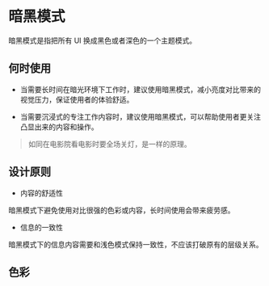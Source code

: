 # 暗黑模式

暗黑模式是指把所有 UI 换成黑色或者深色的一个主题模式。

## 何时使用

* 当需要长时间在暗光环境下工作时，建议使用暗黑模式，减小亮度对比带来的视觉压力，保证使用者的体验舒适。

* 当需要沉浸式的专注工作内容时，建议使用暗黑模式，可以帮助使用者更关注凸显出来的内容和操作。

> 如同在电影院看电影时要全场关灯，是一样的原理。

## 设计原则

- 内容的舒适性

暗黑模式下避免使用对比很强的色彩或内容，长时间使用会带来疲劳感。

- 信息的一致性

暗黑模式下的信息内容需要和浅色模式保持一致性，不应该打破原有的层级关系。

## 色彩